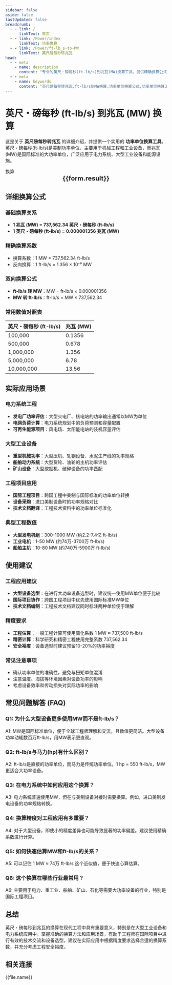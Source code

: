 ```yaml
---
sidebar: false
aside: false
lastUpdated: false
breadcrumb:
  - - link: /
      linkText: 首页
  - - link: /Power/index
      linkText: 功率换算
  - - link: /Power/ft-lb_s-to-MW
      linkText: 英尺磅每秒转兆瓦
head:
  - - meta
    - name: description
      content: "专业的英尺・磅每秒(ft-lb/s)到兆瓦(MW)换算工具，提供精确换算公式、详细应用场景和常用数值对照表。适用于大型工业设备、电力系统和机械工程的功率单位转换。"
  - - meta
    - name: keywords
      content: "英尺磅每秒转兆瓦,ft-lb/s到MW换算,功率单位换算公式,功率单位换算工具,大型机械设备功率,电力系统功率,工业设备功率,机械工程功率,能源设施功率单位,国际功率标准,美制功率单位,パワー変換,馬力変換,動力変換"
---
```

# 英尺・磅每秒 (ft-lb/s) 到兆瓦 (MW) 换算

这是关于 **英尺磅每秒转兆瓦** 的详细介绍，并提供一个实用的 **功率单位换算工具**。英尺・磅每秒(ft-lb/s)是美制功率单位，主要用于机械工程和工业设备，而兆瓦(MW)是国际标准的大功率单位，广泛应用于电力系统、大型工业设备和能源设施。

<script setup>
const seoKey = [
  '英尺磅每秒转兆瓦', 'ft-lb/s到MW换算', '功率单位换算', '大型设备功率',
  '电力系统功率', '工业设备功率', '机械工程功率', '美制功率单位',
  'パワー変換', '馬力変換', '動力変換'
]
</script>

<script setup>
import { onMounted,reactive,inject ,ref  } from 'vue'
import { NButton,NForm ,NFormItem,NInput,NInputNumber,NSelect,NCard,useMessage ,NGrid ,NGi } from 'naive-ui'
import { defineClientComponent } from 'vitepress'
import { Power } from '../../files';
const convert = inject('convert')
const options =  [
  { "label": "英尺・磅每秒 (ft-lb/s)","value": "ft-lb/s" },
  { "label": "兆瓦 (MW)","value": "MW" }
];
const formRef = ref(null);
const rules = {
  number:{
    required: true,
    type: 'number',
    trigger: "blur",
    message: '请输入数字'
  },
  to:{
    required: true,
    trigger: "select",
    message: '请选择转换单位'
  },
  from:{
    required: true,
    trigger: "select",
    message: '请选择原始单位'
  }
}
const form = reactive({
  number:null,
  to:'',
  from:'',
  result:'',
  title:'英尺磅每秒转兆瓦',
})
const convertHandler = (e) => {
   e.preventDefault();
  formRef.value?.validate((errors)=>{
    if (!errors) {
      form.result = `${form.number}${form.from} = ${convert(form.number).from(form.from).to(form.to)}${form.to}`
    }
  })
}
</script>

<n-card title="英尺・磅每秒到兆瓦换算器" embedded :bordered="false" hoverable>
  <n-form size="large" :model="form" ref='formRef' :rules="rules">
    <n-form-item label="数值"  path="number">
      <n-input-number size="large" style="width:100%" :min="0" v-model:value="form.number"   placeholder="请输入要换算的数值" />
    </n-form-item>
    <n-form-item label="从" path="from">
      <n-select  size="large" :options="options" v-model:value="form.from" placeholder="请选择原始单位" />
    </n-form-item>
    <n-form-item label="到" path="to">
      <n-select  size="large" :options="options" v-model:value="form.to" placeholder="请选择换算单位" />
    </n-form-item>
    <n-form-item>
      <n-button type="info" style="width:100%" @click="convertHandler">换算</n-button>
    </n-form-item>
  </n-form>
  <n-card  embedded :bordered="false" hoverable>
    <div  style="text-align:center;font-size:20px;">
      <strong>{{form.result}}</strong>
    </div>
  </n-card>
  <template #footer>
    <div style="display: flex; flex-wrap: wrap; gap: 8px; justify-content: center;">
      <n-tag v-for="keyword in seoKey" :key="keyword" type="info" size="small">
        {{ keyword }}
      </n-tag>
    </div>
  </template>
</n-card>

## 详细换算公式

### 基础换算关系
- **1 兆瓦 (MW) = 737,562.34 英尺・磅每秒 (ft-lb/s)**
- **1 英尺・磅每秒 (ft-lb/s) = 0.000001356 兆瓦 (MW)**

### 精确换算系数
- 换算系数：1 MW = 737,562.34 ft-lb/s
- 反向换算：1 ft-lb/s = 1.356 × 10⁻⁶ MW

### 双向换算公式
- **ft-lb/s 转 MW**：MW = ft-lb/s × 0.000001356
- **MW 转 ft-lb/s**：ft-lb/s = MW × 737,562.34

### 常用数值对照表
| 英尺・磅每秒 (ft-lb/s) | 兆瓦 (MW) |
|---|---|
| 100,000 | 0.1356 |
| 500,000 | 0.678 |
| 1,000,000 | 1.356 |
| 5,000,000 | 6.78 |
| 10,000,000 | 13.56 |

## 实际应用场景

### 电力系统工程
- **发电厂功率评估**：大型火电厂、核电站的功率输出通常以MW为单位
- **电网负荷计算**：电力系统规划中的负荷预测和容量配置
- **可再生能源项目**：风电场、太阳能电站的装机容量评估

### 大型工业设备
- **重型机械功率**：大型压机、轧钢设备、水泥生产线的功率规格
- **船舶动力系统**：大型货轮、油轮的主机功率评估
- **矿山设备**：大型挖掘机、破碎设备的功率匹配

### 工程项目应用
- **国际工程项目**：跨国工程中美制与国际标准的功率单位转换
- **设备采购**：进口美制设备时的功率规格对比
- **技术文档翻译**：工程技术资料中的功率单位标准化

### 典型工程数值
- **大型发电机组**：300-1000 MW (约2.2-7.4亿 ft-lb/s)
- **工业电机**：1-50 MW (约74万-3700万 ft-lb/s)
- **船舶主机**：10-80 MW (约740万-5900万 ft-lb/s)

## 使用建议

### 工程应用建议
- **大型设备选型**：在进行大功率设备选型时，建议统一使用MW单位便于比较
- **国际项目协作**：跨国工程项目中优先使用国际标准MW单位
- **技术文档编制**：工程技术文档建议同时标注两种单位便于理解

### 精度要求
- **工程估算**：一般工程计算可使用简化系数 1 MW ≈ 737,500 ft-lb/s
- **精密计算**：科学研究和精密工程使用完整系数 737,562.34
- **安全裕度**：设备选型时建议预留10-20%的功率裕度

### 常见注意事项
- 确认功率单位的准确性，避免与扭矩单位混淆
- 注意温度、海拔等环境因素对设备功率的影响
- 考虑设备效率和传动损失对实际功率的影响

## 常见问题解答 (FAQ)

### Q1: 为什么大型设备更多使用MW而不是ft-lb/s？
A1: MW是国际标准单位，便于全球工程师理解和交流，且数值更简洁。大型设备功率动辄数百万ft-lb/s，用MW表示更直观。

### Q2: ft-lb/s与马力(hp)有什么区别？
A2: ft-lb/s是直接的功率单位，而马力是传统功率单位。1 hp = 550 ft-lb/s，MW更适合大功率设备。

### Q3: 在电力系统中如何应用这个换算？
A3: 电力系统普遍使用MW，但在与美制设备对接时需要换算。例如，进口美制发电设备的功率规格转换。

### Q4: 换算精度对工程应用有多重要？
A4: 对于大型设备，即使小的精度差异也可能导致显著的功率偏差。建议使用精确系数进行计算。

### Q5: 如何快速估算MW和ft-lb/s的关系？
A5: 可以记住 1 MW ≈ 74万 ft-lb/s 这个近似值，便于快速心算估算。

### Q6: 这个换算在哪些行业最常用？
A6: 主要用于电力、重工业、船舶、矿山、石化等需要大功率设备的行业，特别是国际工程项目。

## 总结

英尺・磅每秒到兆瓦的换算在现代工程中具有重要意义，特别是在大型工业设备和电力系统应用中。掌握准确的换算方法和应用场景，有助于工程师在国际项目中进行有效的技术交流和设备选型。建议在实际应用中根据精度要求选择合适的换算系数，并充分考虑工程安全裕度。

## 相关连接
<n-grid x-gap="12" :cols="2">
  <n-gi v-for="(file,index) in Power" :key="index">
    <n-button
      text
      tag="a"
      :href="file.path"
      type="info"
    >
      {{file.name}}
    </n-button>
  </n-gi>
</n-grid>
